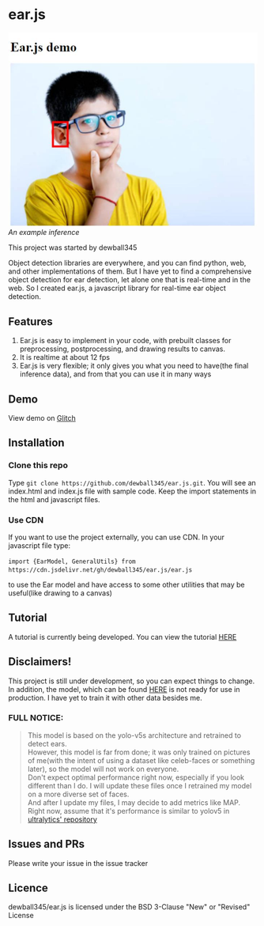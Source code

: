 # ear.js

![Image of demo](demoimage.jpg)  
*An example inference*

This project was started by dewball345

Object detection libraries are everywhere, and you can find python, web, and other implementations of them. But I have yet to find a comprehensive object detection for ear detection, let alone one that is real-time and in the web. So I created ear.js, a javascript library for real-time ear object detection. 

## Features
1. Ear.js is easy to implement in your code, with prebuilt classes for preprocessing, postprocessing, and drawing results to canvas.
2. It is realtime at about 12 fps
3. Ear.js is very flexible; it only gives you what you need to have(the final inference data), and from that you can use it in many ways

## Demo
View demo on [Glitch](https://glitch.com/edit/#!/field-inexpensive-fright)

## Installation

### Clone this repo

Type `git clone https://github.com/dewball345/ear.js.git`. You will see an index.html and index.js file with sample code. Keep the import statements in the html and javascript files.

### Use CDN

If you want to use the project externally, you can use CDN. In your javascript file type:

`import {EarModel, GeneralUtils} from https://cdn.jsdelivr.net/gh/dewball345/ear.js/ear.js`

to use the Ear model and have access to some other utilities that may be useful(like drawing to a canvas)

## Tutorial

A tutorial is currently being developed. You can view the tutorial [HERE](TUTORIAL.md)

## Disclaimers!

This project is still under development, so you can expect things to change. In addition, the model, which can be found [HERE](https://github.com/dewball345/ear.js-model) is not ready for use in production. I have yet to train it with other data besides me.

### FULL NOTICE:

> This model is based on the yolo-v5s architecture and retrained to detect ears.  
> However, this model is far from done; it was only trained on pictures of me(with the intent of using a dataset like celeb-faces or something later), so the model will not work on everyone.   
> Don't expect optimal performance right now, especially if you look different than I do. I will update these files once I retrained my model on a more diverse set of faces.   
> And after I update my files, I may decide to add metrics like MAP. Right now, assume that it's performance is similar to yolov5 in [ultralytics' repository](https://www.github.com/ultralytics/yolov5)  

## Issues and PRs

Please write your issue in the issue tracker

## Licence

dewball345/ear.js is licensed under the BSD 3-Clause "New" or "Revised" License


